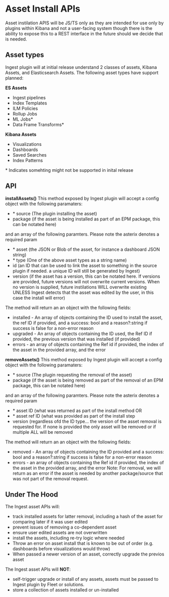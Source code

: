 # Asset Install APIs

Asset instilation APIS will be JS/TS only as they are intended for use only by plugins within Kibana and not a user-facing system though there is the ability to expose this to a REST interface in the future should we decide that is needed.

## Asset types

Ingest plugin will at initial release understand 2 classes of assets, Kibana Assets, and Elasticsearch Assets.
The following asset types have support planned:

**ES Assets**

- Ingest pipelines
- Index Templates
- ILM Policies
- Rollup Jobs
- ML Jobs\*
- Data Frame Transforms\*

**Kibana Assets**

- Visualizations
- Dashboards
- Saved Searches
- Index Patterns

\* Indicates somehting might not be supported in inital release

## API

**installAssets()**
This method exposed by Ingest plugin will accept a config object with the following paramaters:

- \* source (The plugin installing the asset)
- package (if the asset is being installed as part of an EPM package, this can be notated here)

and an array of the following paramters. Please note the asterix denotes a required param

- \* asset (the JSON or Blob of the asset, for instance a dashboard JSON string)
- \* type (One of the above asset types as a string name)
- id (an ID that can be used to link the asset to something in the source plugin if needed. a unique ID will still be generated by Ingest)
- version (if the asset has a version, this can be notated here. If versions are provided, future versions will not overwrite current versions. When no version is supplied, future instilations WILL overwrite existing UNLESS Ingest detects that the asset was edited by the user, in this case the install will error)

The method will return an an object with the following fields:

- installed - An array of objects containing the ID used to install the asset, the ref ID if provided, and a success: bool and a reason?:string if success is false for a non-error reason
- upgraded - An array of objects containing the ID used, the Ref ID if provided, the previous version that was installed (if provided)
- errors - an array of objects containing the Ref id if provided, the index of the asset in the provided array, and the error

**removeAssets()**
This method exposed by Ingest plugin will accept a config object with the following paramaters:

- \* source (The plugin requesting the removal of the asset)
- package (if the asset is being removed as part of the removal of an EPM package, this can be notated here)

and an array of the following paramters. Please note the asterix denotes a required param

- \* asset ID (what was returned as part of the install method
  OR
- \* asset ref ID (what was provided as part of the install step
- version (regardless ofd the ID type... the version of the asset removal is requested for. If none is provided the only asset will be removed or if multiple ALL will be removed

The method will return an an object with the following fields:

- removed - An array of objects containing the ID provided and a success: bool and a reason?:string if success is false for a non-error reason
- errors - an array of objects containing the Ref id if provided, the index of the asset in the provided array, and the error
  Note: For removal, we will return as an error if the asset is needed by another package/source that was not part of the removal request.

## Under The Hood

The Ingest asset APIs will:

- track installed assets for latter removal, including a hash of the asset for comparing later if it was user edited
- prevent issues of removing a co-dependent asset
- ensure user edited assets are not overwritten
- install the assets, including re-try logic where needed
- Throw an error on asset install that is known to be out of order (e.g. dashboards before visualizations would throw)
- When passed a newer version of an asset, correctly upgrade the previos asset

The Ingest asset APIs will **NOT**:

- self-trigger upgrade or install of any assets, assets must be passed to Ingest plugin by Fleet or solutions.
- store a collection of assets installed or un-installed
